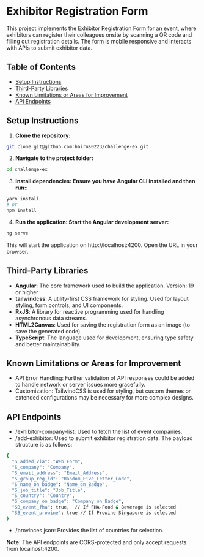 # Exhibitor Registration Form

This project implements the Exhibitor Registration Form for an event, where exhibitors can register their colleagues onsite by scanning a QR code and filling out registration details. The form is mobile responsive and interacts with APIs to submit exhibitor data.

## Table of Contents

- [Setup Instructions](#setup-instructions)
- [Third-Party Libraries](#third-party-libraries)
- [Known Limitations or Areas for Improvement](#known-limitations-or-areas-for-improvement)
- [API Endpoints](#api-endpoints)

## Setup Instructions

1. **Clone the repository:**

```bash
git clone git@github.com:hairus0223/challenge-ex.git
```

2. **Navigate to the project folder:**

```bash
cd challenge-ex
```

3. **Install dependencies: Ensure you have Angular CLI installed and then run::**

```bash
yarn install
# or
npm install
```

4. **Run the application: Start the Angular development server:**

```bash
ng serve
```

This will start the application on http://localhost:4200. Open the URL in your browser.

## Third-Party Libraries

- **Angular**: The core framework used to build the application.
  Version: 19 or higher
- **tailwindcss**: A utility-first CSS framework for styling. Used for layout styling, form controls, and UI components.
- **RxJS**: A library for reactive programming used for handling asynchronous data streams.
- **HTML2Canvas**: Used for saving the registration form as an image (to save the generated code).
- **TypeScript**: The language used for development, ensuring type safety and better maintainability.

## Known Limitations or Areas for Improvement

- API Error Handling: Further validation of API responses could be added to handle network or server issues more gracefully.
- Customization: TailwindCSS is used for styling, but custom themes or extended configurations may be necessary for more complex designs.

## API Endpoints

- /exhibitor-company-list: Used to fetch the list of event companies.
- /add-exhibitor: Used to submit exhibitor registration data. The payload structure is as follows:

```bash
{
  "S_added_via": "Web Form",
  "S_company": "Company",
  "S_email_address": "Email_Address",
  "S_group_reg_id": "Random_Five_Letter_Code",
  "S_name_on_badge": "Name_on_Badge",
  "S_job_title": "Job_Title",
  "S_country": "Country",
  "S_company_on_badge": "Company_on_Badge",
  "SB_event_fha": true,  // If FHA-Food & Beverage is selected
  "SB_event_prowine": true // If Prowine Singapore is selected
}
```

- /provinces.json: Provides the list of countries for selection.

**Note:** The API endpoints are CORS-protected and only accept requests from localhost:4200.
